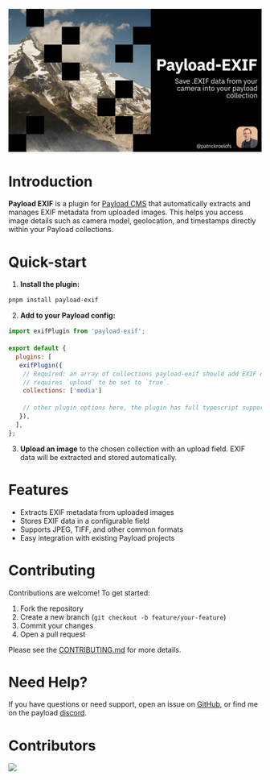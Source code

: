 ![Project Title](.github/assets/github-title.png)

# Introduction

**Payload EXIF** is a plugin for [Payload CMS](https://payloadcms.com/) that automatically extracts and manages EXIF metadata from uploaded images. This helps you access image details such as camera model, geolocation, and timestamps directly within your Payload collections.

# Quick-start

1. **Install the plugin:**
  ```bash
  pnpm install payload-exif
  ```
2. **Add to your Payload config:**
  ```js
  import exifPlugin from 'payload-exif';

  export default {
    plugins: [
     exifPlugin({
      // Required: an array of collections payload-exif should add EXIF data to, 
      // requires `upload` to be set to `true`.
      collections: ['media']

      // other plugin options here, the plugin has full typescript support!
     }),
    ],
  };
  ```
3. **Upload an image** to the chosen collection with an upload field. EXIF data will be extracted and stored automatically.

# Features

- Extracts EXIF metadata from uploaded images
- Stores EXIF data in a configurable field
- Supports JPEG, TIFF, and other common formats
- Easy integration with existing Payload projects

# Contributing

Contributions are welcome! To get started:

1. Fork the repository
2. Create a new branch (`git checkout -b feature/your-feature`)
3. Commit your changes
4. Open a pull request

Please see the [CONTRIBUTING.md](CONTRIBUTING.md) for more details.

# Need Help?

If you have questions or need support, open an issue on [GitHub](https://github.com/payloadcms/payload-exif/issues), or find me on the payload [discord](https://discord.com/invite/r6sCXqVk3v).

# Contributors
<img align="left" src="https://contributors-img.web.app/image?repo=patrickroelofs/payload-exif"/>
